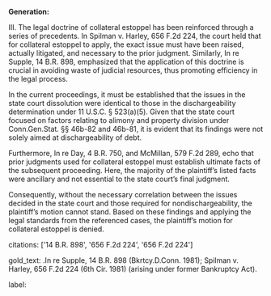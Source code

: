 **Generation:**

III.
The legal doctrine of collateral estoppel has been reinforced through a series of precedents. In Spilman v. Harley, 656 F.2d 224, the court held that for collateral estoppel to apply, the exact issue must have been raised, actually litigated, and necessary to the prior judgment. Similarly, In re Supple, 14 B.R. 898, emphasized that the application of this doctrine is crucial in avoiding waste of judicial resources, thus promoting efficiency in the legal process.

In the current proceedings, it must be established that the issues in the state court dissolution were identical to those in the dischargeability determination under 11 U.S.C. § 523(a)(5). Given that the state court focused on factors relating to alimony and property division under Conn.Gen.Stat. §§ 46b-82 and 46b-81, it is evident that its findings were not solely aimed at dischargeability of debt.

Furthermore, In re Day, 4 B.R. 750, and McMillan, 579 F.2d 289, echo that prior judgments used for collateral estoppel must establish ultimate facts of the subsequent proceeding. Here, the majority of the plaintiff’s listed facts were ancillary and not essential to the state court’s final judgment. 

Consequently, without the necessary correlation between the issues decided in the state court and those required for nondischargeability, the plaintiff’s motion cannot stand. Based on these findings and applying the legal standards from the referenced cases, the plaintiff’s motion for collateral estoppel is denied.

citations: ['14 B.R. 898', '656 F.2d 224', '656 F.2d 224']

gold_text: .In re Supple, 14 B.R. 898 (Bkrtcy.D.Conn. 1981); Spilman v. Harley, 656 F.2d 224 (6th Cir. 1981) (arising under former Bankruptcy Act).

label: 